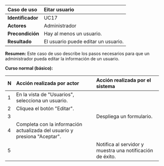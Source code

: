 | **Caso de uso**   | **Eitar usuario**                   |
| :---------------- | :---------------------------------- |
| **Identificador** | UC17                                |
| **Actores**       | Administrador                       |
| **Precondición**  | Hay al menos un usuario.            |
| **Resultado**     | El usuario puede editar un usuario. |

**Resumen:**
Este caso de uso describe los pasos necesarios para que un administrador pueda editar la información de un usuario.

**Curso normal (básico):**

| **N** | **Acción realizada por actor**                                            | **Acción realizada por el sistema**                       |
| :---- | :------------------------------------------------------------------------ | :-------------------------------------------------------- |
| 1     | En la vista de "Usuarios", selecciona un usuario.                         |                                                           |
| 2     | Cliquea el botón "Editar".                                                |                                                           |
| 3     |                                                                           | Despliega un formulario.                                  |
| 4     | Completa con la información actualizada del usuario y presiona "Aceptar". |                                                           |
| 5     |                                                                           | Notifica al servidor y muestra una notificación de éxito. |
